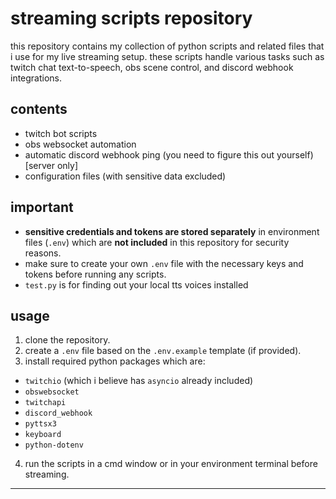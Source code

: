 # streaming scripts repository

this repository contains my collection of python scripts and related files that i use for my live streaming setup. these scripts handle various tasks such as twitch chat text-to-speech, obs scene control, and discord webhook integrations.

## contents

- twitch bot scripts  
- obs websocket automation
- automatic discord webhook ping (you need to figure this out yourself) [server only]
- configuration files (with sensitive data excluded)  

## important

- **sensitive credentials and tokens are stored separately** in environment files (`.env`) which are **not included** in this repository for security reasons.  
- make sure to create your own `.env` file with the necessary keys and tokens before running any scripts.
- `test.py` is for finding out your local tts voices installed 

## usage

1. clone the repository.  
2. create a `.env` file based on the `.env.example` template (if provided).  
3. install required python packages which are:
  - `twitchio` (which i believe has `asyncio` already included)
  - `obswebsocket`
  - `twitchapi`
  - `discord_webhook`
  - `pyttsx3`
  - `keyboard`
  - `python-dotenv`
4. run the scripts in a cmd window or in your environment terminal before streaming.

---

